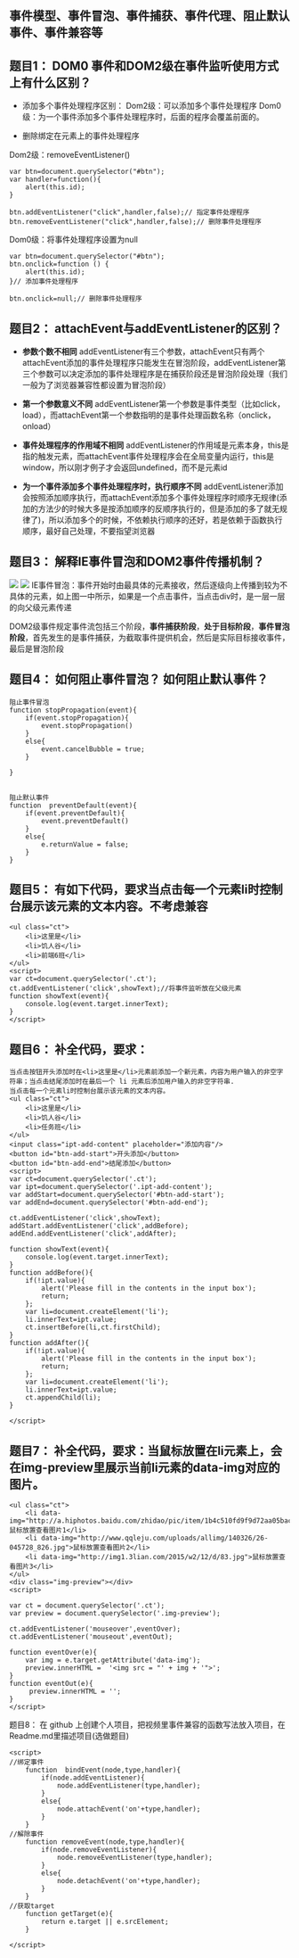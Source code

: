 ## 事件模型、事件冒泡、事件捕获、事件代理、阻止默认事件、事件兼容等

## 题目1： DOM0 事件和DOM2级在事件监听使用方式上有什么区别？
 - 添加多个事件处理程序区别：
Dom2级：可以添加多个事件处理程序
Dom0级：为一个事件添加多个事件处理程序时，后面的程序会覆盖前面的。

 - 删除绑定在元素上的事件处理程序



Dom2级：removeEventListener()
```
var btn=document.querySelector("#btn");
var handler=function(){
	alert(this.id);
}

btn.addEventListener("click",handler,false);// 指定事件处理程序
btn.removeEventListener("click",handler,false);// 删除事件处理程序
```

Dom0级：将事件处理程序设置为null
```
var btn=document.querySelector("#btn");
btn.onclick=function () {
	alert(this.id);
}// 添加事件处理程序

btn.onclick=null;// 删除事件处理程序
```







## 题目2： attachEvent与addEventListener的区别？
 - **参数个数不相同**
addEventListener有三个参数，attachEvent只有两个
attachEvent添加的事件处理程序只能发生在冒泡阶段，addEventListener第三个参数可以决定添加的事件处理程序是在捕获阶段还是冒泡阶段处理（我们一般为了浏览器兼容性都设置为冒泡阶段）

 - **第一个参数意义不同**
addEventListener第一个参数是事件类型（比如click，load），而attachEvent第一个参数指明的是事件处理函数名称（onclick，onload）

 - **事件处理程序的作用域不相同**
addEventListener的作用域是元素本身，this是指的触发元素，而attachEvent事件处理程序会在全局变量内运行，this是window，所以刚才例子才会返回undefined，而不是元素id

 - **为一个事件添加多个事件处理程序时，执行顺序不同**
addEventListener添加会按照添加顺序执行，而attachEvent添加多个事件处理程序时顺序无规律(添加的方法少的时候大多是按添加顺序的反顺序执行的，但是添加的多了就无规律了)，所以添加多个的时候，不依赖执行顺序的还好，若是依赖于函数执行顺序，最好自己处理，不要指望浏览器







## 题目3： 解释IE事件冒泡和DOM2事件传播机制？
![](http://upload-images.jianshu.io/upload_images/5804931-65cbe419a8dbebe5?imageMogr2/auto-orient/strip%7CimageView2/2/w/1240)
![](http://upload-images.jianshu.io/upload_images/5804931-192ce32b4c1c33be?imageMogr2/auto-orient/strip%7CimageView2/2/w/1240)
IE事件冒泡：事件开始时由最具体的元素接收，然后逐级向上传播到较为不具体的元素，如上图一中所示，如果是一个点击事件，当点击div时，是一层一层的向父级元素传递

DOM2级事件规定事件流包括三个阶段，**事件捕获阶段**，**处于目标阶段**，**事件冒泡阶段**，首先发生的是事件捕获，为截取事件提供机会，然后是实际目标接收事件，最后是冒泡阶段





## 题目4： 如何阻止事件冒泡？ 如何阻止默认事件？
```
阻止事件冒泡
function stopPropagation(event){
    if(event.stopPropagation){
        event.stopPropagation()
    }
    else{
        event.cancelBubble = true;
    }

}


阻止默认事件
function  preventDefault(event){
    if(event.preventDefault){
        event.preventDefault()
    }
    else{
        e.returnValue = false;
    }
}

```








## 题目5： 有如下代码，要求当点击每一个元素li时控制台展示该元素的文本内容。不考虑兼容
```
<ul class="ct">
    <li>这里是</li>
    <li>饥人谷</li>
    <li>前端6班</li>
</ul>
<script>
var ct=document.querySelector('.ct');
ct.addEventListener('click',showText);//将事件监听放在父级元素
function showText(event){
    console.log(event.target.innerText);
}
</script> 
```
## 题目6： 补全代码，要求：
```
当点击按钮开头添加时在<li>这里是</li>元素前添加一个新元素，内容为用户输入的非空字符串；当点击结尾添加时在最后一个 li 元素后添加用户输入的非空字符串.
当点击每一个元素li时控制台展示该元素的文本内容。
<ul class="ct">
    <li>这里是</li>
    <li>饥人谷</li>
    <li>任务班</li>
</ul>
<input class="ipt-add-content" placeholder="添加内容"/>
<button id="btn-add-start">开头添加</button>
<button id="btn-add-end">结尾添加</button>
<script>
var ct=document.querySelector('.ct');
var ipt=document.querySelector('.ipt-add-content');
var addStart=document.querySelector('#btn-add-start');
var addEnd=document.querySelector('#btn-add-end');

ct.addEventListener('click',showText);
addStart.addEventListener('click',addBefore);
addEnd.addEventListener('click',addAfter);

function showText(event){
    console.log(event.target.innerText);
}
function addBefore(){
    if(!ipt.value){
        alert('Please fill in the contents in the input box');
        return;
    };
    var li=document.createElement('li');
    li.innerText=ipt.value;
    ct.insertBefore(li,ct.firstChild);
}
function addAfter(){
    if(!ipt.value){
        alert('Please fill in the contents in the input box');
        return;
    };
    var li=document.createElement('li');
    li.innerText=ipt.value;
    ct.appendChild(li);
}

</script>  
```
## 题目7： 补全代码，要求：当鼠标放置在li元素上，会在img-preview里展示当前li元素的data-img对应的图片。
```
<ul class="ct">
    <li data-img="http://a.hiphotos.baidu.com/zhidao/pic/item/1b4c510fd9f9d72aa05bac6cd22a2834349bbb80.jpg">鼠标放置查看图片1</li>
    <li data-img="http://www.qqleju.com/uploads/allimg/140326/26-045728_826.jpg">鼠标放置查看图片2</li>
    <li data-img="http://img1.3lian.com/2015/w2/12/d/83.jpg">鼠标放置查看图片3</li>
</ul>
<div class="img-preview"></div>
<script>

var ct = document.querySelector('.ct');
var preview = document.querySelector('.img-preview');

ct.addEventListener('mouseover',eventOver);
ct.addEventListener('mouseout',eventOut);
  
function eventOver(e){
    var img = e.target.getAttribute('data-img');
    preview.innerHTML =  '<img src = "' + img + '">';
}
function eventOut(e){
     preview.innerHTML = '';
}
</script>
```

题目8： 在 github 上创建个人项目，把视频里事件兼容的函数写法放入项目，在 Readme.md里描述项目(选做题目)
```
<script>
//绑定事件
    function  bindEvent(node,type,handler){
        if(node.addEventListener){
            node.addEventListener(type,handler);
        }
        else{
            node.attachEvent('on'+type,handler);
        }
    }
//解除事件
    function removeEvent(node,type,handler){
        if(node.removeEventListener){
            node.removeEventListener(type,handler);
        }
        else{
            node.detachEvent('on'+type,handler);
        }
    }
//获取target
    function getTarget(e){
        return e.target || e.srcElement;
    }

</script>
```
